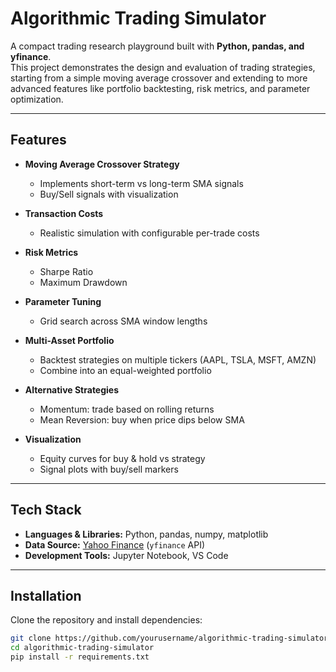 # Algorithmic Trading Simulator

A compact trading research playground built with **Python, pandas, and yfinance**.  
This project demonstrates the design and evaluation of trading strategies, starting from a simple moving average crossover and extending to more advanced features like portfolio backtesting, risk metrics, and parameter optimization.  

---

## Features

- **Moving Average Crossover Strategy**  
  - Implements short-term vs long-term SMA signals  
  - Buy/Sell signals with visualization  

- **Transaction Costs**  
  - Realistic simulation with configurable per-trade costs  

- **Risk Metrics**  
  - Sharpe Ratio  
  - Maximum Drawdown  

- **Parameter Tuning**  
  - Grid search across SMA window lengths  

- **Multi-Asset Portfolio**  
  - Backtest strategies on multiple tickers (AAPL, TSLA, MSFT, AMZN)  
  - Combine into an equal-weighted portfolio  

- **Alternative Strategies**  
  - Momentum: trade based on rolling returns  
  - Mean Reversion: buy when price dips below SMA  

- **Visualization**  
  - Equity curves for buy & hold vs strategy  
  - Signal plots with buy/sell markers  

---

## Tech Stack

- **Languages & Libraries:** Python, pandas, numpy, matplotlib  
- **Data Source:** [Yahoo Finance](https://pypi.org/project/yfinance/) (`yfinance` API)  
- **Development Tools:** Jupyter Notebook, VS Code  

---

## Installation

Clone the repository and install dependencies:

```bash
git clone https://github.com/yourusername/algorithmic-trading-simulator.git
cd algorithmic-trading-simulator
pip install -r requirements.txt
